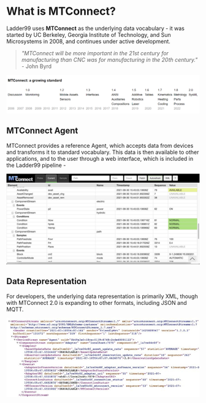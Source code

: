 # What is MTConnect?

Ladder99 uses **MTConnect** as the underlying data vocabulary - it was started by UC Berkeley, Georgia Institute of Technology, and Sun Microsystems in 2008, and continues under active development. 

> _"MTConnect will be more important in the 21st century for manufacturing than CNC was for manufacturing in the 20th century."_ - John Byrd

![](../_images/mtconnect-timeline.png)


## MTConnect Agent

MTConnect provides a reference Agent, which accepts data from devices and transforms it to standard vocabulary. This data is then available to other applications, and to the user through a web interface, which is included in the Ladder99 pipeline -

![](../_images/agent-html_1200.jpg)


## Data Representation

For developers, the underlying data representation is primarily XML, though with MTConnect 2.0 is expanding to other formats, including JSON and MQTT. 

![](../_images/agent-xml.jpg)


